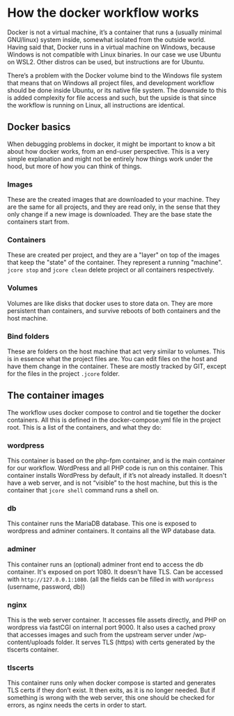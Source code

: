 # How the docker workflow works
Docker is not a virtual machine, it’s a container that runs a (usually minimal GNU/linux) system inside, somewhat isolated from the outside world. Having said that, Docker runs in a virtual machine on Windows, because Windows is not compatible with Linux binaries. In our case we use Ubuntu on WSL2. Other distros can be used, but instructions are for Ubuntu.

There’s a problem with the Docker volume bind to the Windows file system that means that on Windows all project files, and development workflow should be done inside Ubuntu, or its native file system. The downside to this is added complexity for file access and such, but the upside is that since the workflow is running on Linux, all instructions are identical.

## Docker basics
When debugging problems in docker, it might be important to know a bit about how docker works, from an end-user perspective. This is a very simple explanation and might not be entirely how things work under the hood, but more of how you can think of things.

### Images
These are the created images that are downloaded to your machine. They are the same for all projects, and they are read only, in the sense that they only change if a new image is downloaded. They are the base state the containers start from.

### Containers
These are created per project, and they are a "layer" on top of the images that keep the "state" of the container. They represent a running "machine". `jcore stop` and `jcore clean` delete project or all containers respectively.

### Volumes
Volumes are like disks that docker uses to store data on. They are more persistent than containers, and survive reboots of both containers and the host machine.

### Bind folders
These are folders on the host machine that act very similar to volumes. This is in essence what the project files are. You can edit files on the host and have them change in the container. These are mostly tracked by GIT, except for the files in the project `.jcore` folder.

## The container images
The workflow uses docker compose to control and tie together the docker containers. All this is defined in the docker-compose.yml file in the project root. This is a list of the containers, and what they do:

### wordpress
This container is based on the php-fpm container, and is the main container for our workflow. WordPress and all PHP code is run on this container. This container installs WordPress by default, if it’s not already installed. It doesn't have a web server, and is not “visible” to the host machine, but this is the container that `jcore shell` command runs a shell on.

### db
This container runs the MariaDB database. This one is exposed to wordpress and adminer containers. It contains all the WP database data.

### adminer
This container runs an (optional) adminer front end to access the db container. It's exposed on port 1080. It doesn't have TLS. Can be accessed with `http://127.0.0.1:1080`.
(all the fields can be filled in with `wordpress` (username, password, db))

### nginx
This is the web server container. It accesses file assets directly, and PHP on wordpress via fastCGI on internal port 9000. It also uses a cached proxy that accesses images and such from the upstream server under /wp-content/uploads folder. It serves TLS (https) with certs generated by the tlscerts container.

### tlscerts
This container runs only when docker compose is started and generates TLS certs if they don’t exist. It then exits, as it is no longer needed. But if something is wrong with the web server, this one should be checked for errors, as nginx needs the certs in order to start.
